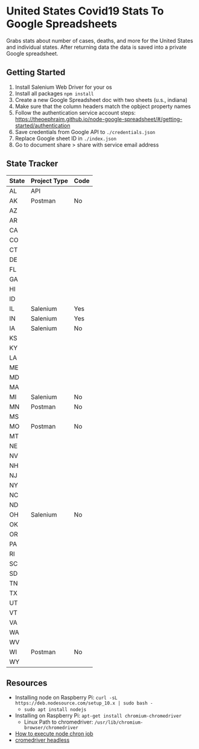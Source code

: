 # United States Covid19 Stats To Google Spreadsheets #
Grabs stats about number of cases, deaths, and more for the United States and individual states. After returning data the data is saved into a private Google spreadsheet.

## Getting Started ##
1. Install Salenium Web Driver for your os
2. Install all packages `npm install`
3. Create a new Google Spreadsheet doc with two sheets (u.s., indiana)
4. Make sure that the column headers match the opbject property names
5. Follow the authentication service account steps: https://theoephraim.github.io/node-google-spreadsheet/#/getting-started/authentication
6. Save credentials from Google API to `./credentials.json`
7. Replace Google sheet ID in `./index.json`
8. Go to document share > share with service email address

## State Tracker ##
| State | Project Type | Code |
|-------|--------------|------|
|AL     |API
|AK     |Postman	| No	|
|AZ     |
|AR     |
|CA     |
|CO     |
|CT     |
|DE     |
|FL     |
|GA     |
|HI     |
|ID     |
|IL     |Salenium	| Yes	|
|IN     |Salenium	| Yes	|
|IA     |Salenium	| No	|
|KS     |
|KY     |
|LA     |
|ME     |
|MD     |
|MA     |
|MI     |Salenium	| No	|
|MN     |Postman	| No	|
|MS     |
|MO     |Postman	| No	|
|MT     |
|NE     |
|NV     |
|NH     |
|NJ     |
|NY     |
|NC     |
|ND     |
|OH     |Salenium	| No	|
|OK     |
|OR     |
|PA     |
|RI     |
|SC     |
|SD     |
|TN     |
|TX     |
|UT     |
|VT     |
|VA     |
|WA     |
|WV     |
|WI     |Postman	| No	|
|WY     |

## Resources ##
- Installing node on Raspberry Pi: `curl -sL https://deb.nodesource.com/setup_10.x | sudo bash -`
	- `sudo apt install nodejs`
- Installing on Raspberry Pi: `apt-get install chromium-chromedriver`
	- Linux Path to chromedriver: `/usr/lib/chromium-browser/chromedriver`
- [How to execute node chron job](https://stackoverflow.com/questions/5849402/how-can-you-execute-a-node-js-script-via-a-cron-job#5849463)
- [cromedriver headless](https://stackoverflow.com/questions/44197253/headless-automation-with-nodejs-selenium-webdriver#48677891)
